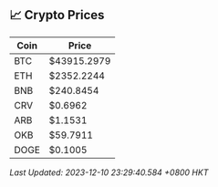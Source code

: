 ## 📈 Crypto Prices

| Coin | Price |
| ---- | ----- |
| BTC | $43915.2979 |
| ETH | $2352.2244 |
| BNB | $240.8454 |
| CRV | $0.6962 |
| ARB | $1.1531 |
| OKB | $59.7911 |
| DOGE | $0.1005 |

_Last Updated: 2023-12-10 23:29:40.584 +0800 HKT_